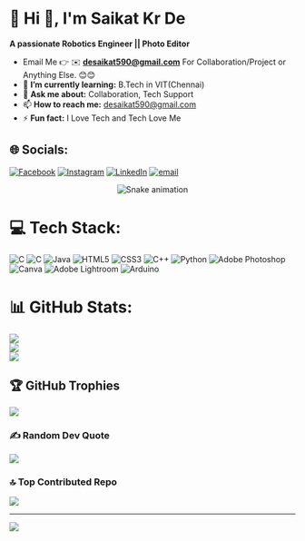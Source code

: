 # 💫 Hi 👋, I'm Saikat Kr De 
**A passionate Robotics Engineer || Photo Editor** 
- Email Me 👉 ✉️ **desaikat590@gmail.com** For Collaboration/Project or Anything Else. 😊😊 
- 🌱 **I’m currently learning:** B.Tech in VIT(Chennai)
- 💬 **Ask me about:** Collaboration, Tech Support
- 📫 **How to reach me:** desaikat590@gmail.com
- ⚡ **Fun fact:** I Love Tech and Tech Love Me



## 🌐 Socials:
[![Facebook](https://img.shields.io/badge/Facebook-%231877F2.svg?logo=Facebook&logoColor=white)](https://facebook.com/saikat.de.428700) [![Instagram](https://img.shields.io/badge/Instagram-%23E4405F.svg?logo=Instagram&logoColor=white)](https://instagram.com/your_saikat_07) [![LinkedIn](https://img.shields.io/badge/LinkedIn-%230077B5.svg?logo=linkedin&logoColor=white)](https://linkedin.com/in/saikatkrde) [![email](https://img.shields.io/badge/Email-D14836?logo=gmail&logoColor=white)](mailto:desaikat590@gmail.com) 
<!-- Snake Game Repo View -->

<div align="center">
  <img src="https://profile-readme-generator.com/assets/snake.svg" alt="Snake animation" />
</div>

# 💻 Tech Stack:
![C](https://img.shields.io/badge/c-%2300599C.svg?style=plastic&logo=c&logoColor=white) ![C](https://img.shields.io/badge/c-%2300599C.svg?style=plastic&logo=c&logoColor=white) ![Java](https://img.shields.io/badge/java-%23ED8B00.svg?style=plastic&logo=openjdk&logoColor=white) ![HTML5](https://img.shields.io/badge/html5-%23E34F26.svg?style=plastic&logo=html5&logoColor=white) ![CSS3](https://img.shields.io/badge/css3-%231572B6.svg?style=plastic&logo=css3&logoColor=white) ![C++](https://img.shields.io/badge/c++-%2300599C.svg?style=plastic&logo=c%2B%2B&logoColor=white) ![Python](https://img.shields.io/badge/python-3670A0?style=plastic&logo=python&logoColor=ffdd54) ![Adobe Photoshop](https://img.shields.io/badge/adobe%20photoshop-%2331A8FF.svg?style=plastic&logo=adobe%20photoshop&logoColor=white) ![Canva](https://img.shields.io/badge/Canva-%2300C4CC.svg?style=plastic&logo=Canva&logoColor=white) ![Adobe Lightroom](https://img.shields.io/badge/Adobe%20Lightroom-31A8FF.svg?style=plastic&logo=Adobe%20Lightroom&logoColor=white) ![Arduino](https://img.shields.io/badge/-Arduino-00979D?style=plastic&logo=Arduino&logoColor=white)
# 📊 GitHub Stats:
![](https://github-readme-stats.vercel.app/api?username=saikat12april&theme=neon&hide_border=false&include_all_commits=true&count_private=false)<br/>
![](https://nirzak-streak-stats.vercel.app/?user=saikat12april&theme=neon&hide_border=false)<br/>
![](https://github-readme-stats.vercel.app/api/top-langs/?username=saikat12april&theme=neon&hide_border=false&include_all_commits=true&count_private=false&layout=compact)

## 🏆 GitHub Trophies
![](https://github-profile-trophy.vercel.app/?username=saikat12april&theme=radical&no-frame=false&no-bg=false&margin-w=4)

### ✍️ Random Dev Quote
![](https://quotes-github-readme.vercel.app/api?type=horizontal&theme=radical)

### 🔝 Top Contributed Repo
![](https://github-contributor-stats.vercel.app/api?username=saikat12april&limit=5&theme=dark&combine_all_yearly_contributions=true)

---
[![](https://visitcount.itsvg.in/api?id=saikat12april&icon=7&color=1)](https://visitcount.itsvg.in)

<!-- Proudly created with GPRM ( https://gprm.itsvg.in ) -->
